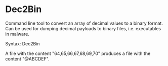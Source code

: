 # Dec2Bin
Command line tool to convert an array of decimal values to a binary format. Can be used for dumping decimal payloads to binary files, i.e. executables in malware.

Syntax: Dec2Bin <infile> <outfile>
  
A file with the content "64,65,66,67,68,69,70" produces a file with the content "@ABCDEF".
